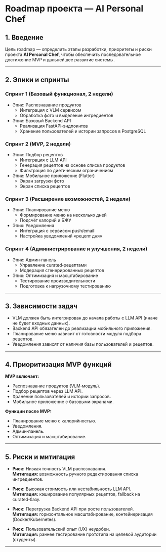 # Roadmap проекта — AI Personal Chef

## 1. Введение
Цель roadmap — определить этапы разработки, приоритеты и риски проекта **AI Personal Chef**, чтобы обеспечить последовательное достижение MVP и дальнейшее развитие системы.

---

## 2. Эпики и спринты

### Спринт 1 (Базовый функционал, 2 недели)
- Эпик: Распознавание продуктов
  - Интеграция с VLM сервисом
  - Обработка фото и выделение ингредиентов
- Эпик: Базовый Backend API
  - Реализация FastAPI‑эндпоинтов
  - Хранение пользователей и истории запросов в PostgreSQL

### Спринт 2 (MVP, 2 недели)
- Эпик: Подбор рецептов
  - Интеграция с LLM API
  - Генерация рецептов на основе списка продуктов
  - Фильтрация по диетическим ограничениям
- Эпик: Мобильное приложение (Flutter)
  - Экран загрузки фото
  - Экран списка рецептов

### Спринт 3 (Расширение возможностей, 2 недели)
- Эпик: Планирование меню
  - Формирование меню на несколько дней
  - Подсчёт калорий и БЖУ
- Эпик: Уведомления
  - Интеграция с сервисом push/email
  - Настройка уведомлений «рецепт дня»

### Спринт 4 (Администрирование и улучшения, 2 недели)
- Эпик: Админ‑панель
  - Управление curated‑рецептами
  - Модерация сгенерированных рецептов
- Эпик: Оптимизация и масштабирование
  - Тестирование производительности
  - Подготовка к нагрузочному тестированию

---

## 3. Зависимости задач
- VLM должен быть интегрирован до начала работы с LLM API (иначе не будет входных данных).  
- Backend API обязателен до реализации мобильного приложения.  
- Планирование меню зависит от готовности модуля подбора рецептов.  
- Уведомления зависят от наличия базы пользователей и рецептов.  

---

## 4. Приоритизация MVP функций
**MVP включает:**
- Распознавание продуктов (VLM‑модуль).  
- Подбор рецептов через LLM API.  
- Хранение пользователей и истории запросов.  
- Мобильное приложение с базовыми экранами.  

**Функции после MVP:**
- Планирование меню с калорийностью.  
- Уведомления.  
- Админ‑панель.  
- Оптимизация и масштабирование.  

---

## 5. Риски и митигация
- **Риск:** Низкая точность VLM распознавания.  
  **Митигация:** возможность ручного редактирования списка ингредиентов.  

- **Риск:** Высокая стоимость или нестабильность LLM API.  
  **Митигация:** кэширование популярных рецептов, fallback на curated‑базу.  

- **Риск:** Перегрузка Backend API при росте пользователей.  
  **Митигация:** горизонтальное масштабирование, контейнеризация (Docker/Kubernetes).  

- **Риск:** Пользовательский опыт (UX) неудобен.  
  **Митигация:** раннее тестирование прототипа на целевой аудитории (студенты).  

---
